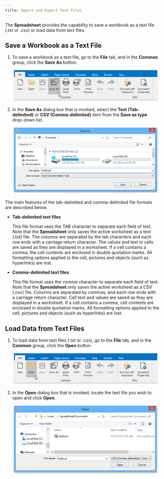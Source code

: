 ```yaml
---
title: Import and Export Text Files
---
```

The **Spreadsheet** provides the capability to save a workbook as a text file (.txt or .csv) or load data from text files.

## Save a Workbook as a Text File
1. To save a workbook as a text file, go to the **File** tab, and in the **Common** group, click the **Save As** button.
	
	![SaveAsDialog.png](../../../images/Img21120.png)
2. In the **Save As** dialog box that is invoked, select the **Text (Tab-delimited)** or **CSV (Comma-delimited)** item from the **Save as type** drop-down list.
	
	![SaveAsTxt.png](../../../images/Img21282.png)

The main features of the tab-delimited and comma-delimited file formats are described below.
* **Tab-delimited text files**
	
	This file format uses the _TAB_ character to separate each field of text. Note that the **Spreadsheet** only saves the active worksheet as a text (.txt) file. The columns are separated by the tab characters and each row ends with a carriage return character. The values and text in cells are saved as they are displayed in a worksheet. If a cell contains a comma, the cell contents are enclosed in double quotation marks. All formatting options applied to the cell, pictures and objects (such as hyperlinks) are lost.
* **Comma-delimited text files**
	
	This file format uses the _comma_ character to separate each field of text. Note that the **Spreadsheet** only saves the active worksheet as a CSV (.csv) file. Columns are separated by commas, and each row ends with a carriage return character. Cell text and values are saved as they are displayed in a worksheet. If a cell contains a comma, cell contents are enclosed in double quotation marks. All formatting options applied to the cell, pictures and objects (such as hyperlinks) are lost.

## Load Data from Text Files
1. To load data from text files (.txt or .csv), go to the **File** tab, and in the **Common** group, click the **Open** button.
	
	![LoadWorkbook.png](../../../images/Img21118.png)
2. In the **Open** dialog box that is invoked, locate the text file you wish to open and click **Open**.
	
	![LoadAsCsv.png](../../../images/Img21283.png)